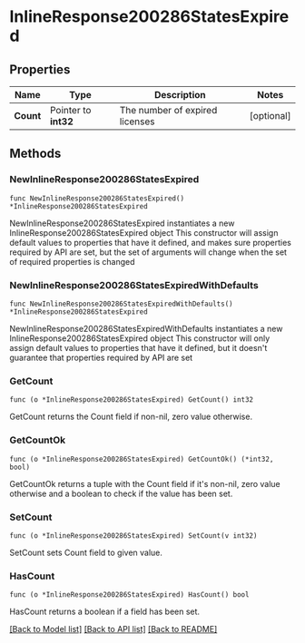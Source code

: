 # InlineResponse200286StatesExpired

## Properties

Name | Type | Description | Notes
------------ | ------------- | ------------- | -------------
**Count** | Pointer to **int32** | The number of expired licenses | [optional] 

## Methods

### NewInlineResponse200286StatesExpired

`func NewInlineResponse200286StatesExpired() *InlineResponse200286StatesExpired`

NewInlineResponse200286StatesExpired instantiates a new InlineResponse200286StatesExpired object
This constructor will assign default values to properties that have it defined,
and makes sure properties required by API are set, but the set of arguments
will change when the set of required properties is changed

### NewInlineResponse200286StatesExpiredWithDefaults

`func NewInlineResponse200286StatesExpiredWithDefaults() *InlineResponse200286StatesExpired`

NewInlineResponse200286StatesExpiredWithDefaults instantiates a new InlineResponse200286StatesExpired object
This constructor will only assign default values to properties that have it defined,
but it doesn't guarantee that properties required by API are set

### GetCount

`func (o *InlineResponse200286StatesExpired) GetCount() int32`

GetCount returns the Count field if non-nil, zero value otherwise.

### GetCountOk

`func (o *InlineResponse200286StatesExpired) GetCountOk() (*int32, bool)`

GetCountOk returns a tuple with the Count field if it's non-nil, zero value otherwise
and a boolean to check if the value has been set.

### SetCount

`func (o *InlineResponse200286StatesExpired) SetCount(v int32)`

SetCount sets Count field to given value.

### HasCount

`func (o *InlineResponse200286StatesExpired) HasCount() bool`

HasCount returns a boolean if a field has been set.


[[Back to Model list]](../README.md#documentation-for-models) [[Back to API list]](../README.md#documentation-for-api-endpoints) [[Back to README]](../README.md)


